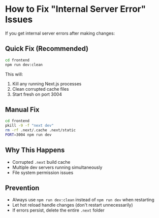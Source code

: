 # How to Fix "Internal Server Error" Issues

If you get internal server errors after making changes:

## Quick Fix (Recommended)
```bash
cd frontend
npm run dev:clean
```

This will:
1. Kill any running Next.js processes
2. Clean corrupted cache files
3. Start fresh on port 3004

## Manual Fix
```bash
cd frontend
pkill -9 -f "next dev"
rm -rf .next/.cache .next/static
PORT=3004 npm run dev
```

## Why This Happens
- Corrupted `.next` build cache
- Multiple dev servers running simultaneously
- File system permission issues

## Prevention
- Always use `npm run dev:clean` instead of `npm run dev` when restarting
- Let hot reload handle changes (don't restart unnecessarily)
- If errors persist, delete the entire `.next` folder
